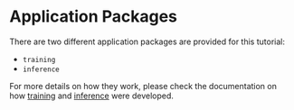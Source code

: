 # Application Packages
There are two different application packages are provided for this tutorial:
- `training`
- `inference`

For more details on how they work, please check the documentation on how [training](./training-container.md) and [inference](./inference-container.md) were developed.